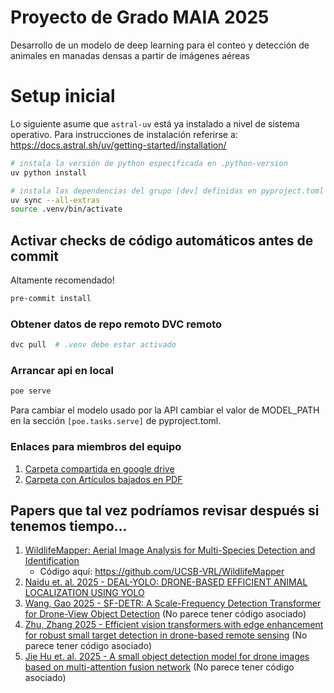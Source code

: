 # Proyecto de Grado MAIA 2025
Desarrollo de un modelo de deep learning para el conteo y detección de animales en manadas densas a partir de imágenes aéreas

# Setup inicial

Lo siguiente asume que `astral-uv` está ya instalado a nivel de sistema operativo.
Para instrucciones de instalación referirse a:
https://docs.astral.sh/uv/getting-started/installation/

```bash
# instala la versión de python especificada en .python-version
uv python install

# instala las dependencias del grupo [dev] definidas en pyproject.toml
uv sync --all-extras
source .venv/bin/activate
```

## Activar checks de código automáticos antes de commit

Altamente recomendado!

```bash
pre-commit install
```

### Obtener datos de repo remoto DVC remoto

```bash
dvc pull  # .venv debe estar activado
```

### Arrancar api en local 


```bash
poe serve
```

Para cambiar el modelo usado por la API cambiar el valor de MODEL_PATH en la sección `[poe.tasks.serve]` 
de pyproject.toml. 


### Enlaces para miembros del equipo

1. [Carpeta compartida en google drive](https://drive.google.com/drive/folders/1zJC_QlJhYr01Lml5BTW8EZx73Uyl1Myi?usp=drive_link)
2. [Carpeta con Artículos bajados en PDF](https://drive.google.com/drive/folders/1JAqXpCSRE6jkqYFGxdxsxtr8hDjmOQ8F?usp=drive_link)

## Papers que tal vez podríamos revisar después si tenemos tiempo...

1. [WildlifeMapper: Aerial Image Analysis for Multi-Species Detection and Identification](https://openaccess.thecvf.com/content/CVPR2024/papers/Kumar_WildlifeMapper_Aerial_Image_Analysis_for_Multi-Species_Detection_and_Identification_CVPR_2024_paper.pdf)
   - Código aquí: https://github.com/UCSB-VRL/WildlifeMapper
2. [Naidu et. al. 2025 - DEAL-YOLO: DRONE-BASED EFFICIENT ANIMAL LOCALIZATION USING YOLO](https://arxiv.org/pdf/2503.04698)
2. [Wang, Gao 2025 - SF-DETR: A Scale-Frequency Detection Transformer for Drone-View Object Detection](https://pmc.ncbi.nlm.nih.gov/articles/PMC11991380/) (No parece tener código asociado)
3. [Zhu, Zhang 2025 - Efficient vision transformers with edge enhancement for robust small target detection in drone-based remote sensing](https://www.frontiersin.org/journals/remote-sensing/articles/10.3389/frsen.2025.1599099/full)
  (No parece tener código asociado)
4. [Jie Hu et. al. 2025 - A small object detection model for drone images based on multi-attention fusion network](https://www.sciencedirect.com/science/article/abs/pii/S0262885625000241)
   (No parece tener código asociado)
